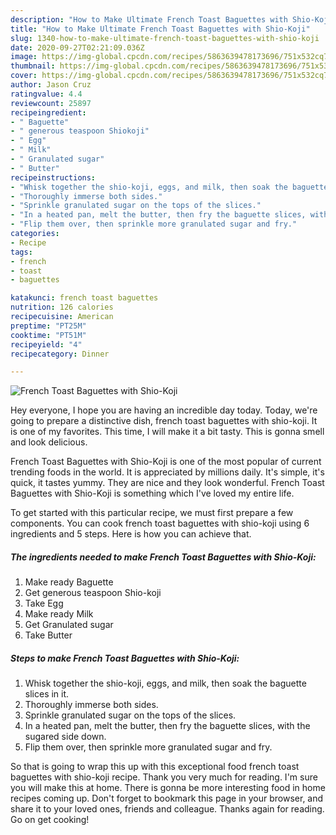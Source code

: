 ```yaml
---
description: "How to Make Ultimate French Toast Baguettes with Shio-Koji"
title: "How to Make Ultimate French Toast Baguettes with Shio-Koji"
slug: 1340-how-to-make-ultimate-french-toast-baguettes-with-shio-koji
date: 2020-09-27T02:21:09.036Z
image: https://img-global.cpcdn.com/recipes/5863639478173696/751x532cq70/french-toast-baguettes-with-shio-koji-recipe-main-photo.jpg
thumbnail: https://img-global.cpcdn.com/recipes/5863639478173696/751x532cq70/french-toast-baguettes-with-shio-koji-recipe-main-photo.jpg
cover: https://img-global.cpcdn.com/recipes/5863639478173696/751x532cq70/french-toast-baguettes-with-shio-koji-recipe-main-photo.jpg
author: Jason Cruz
ratingvalue: 4.4
reviewcount: 25897
recipeingredient:
- " Baguette"
- " generous teaspoon Shiokoji"
- " Egg"
- " Milk"
- " Granulated sugar"
- " Butter"
recipeinstructions:
- "Whisk together the shio-koji, eggs, and milk, then soak the baguette slices in it."
- "Thoroughly immerse both sides."
- "Sprinkle granulated sugar on the tops of the slices."
- "In a heated pan, melt the butter, then fry the baguette slices, with the sugared side down."
- "Flip them over, then sprinkle more granulated sugar and fry."
categories:
- Recipe
tags:
- french
- toast
- baguettes

katakunci: french toast baguettes 
nutrition: 126 calories
recipecuisine: American
preptime: "PT25M"
cooktime: "PT51M"
recipeyield: "4"
recipecategory: Dinner

---
```



![French Toast Baguettes with Shio-Koji](https://img-global.cpcdn.com/recipes/5863639478173696/751x532cq70/french-toast-baguettes-with-shio-koji-recipe-main-photo.jpg)

Hey everyone, I hope you are having an incredible day today. Today, we're going to prepare a distinctive dish, french toast baguettes with shio-koji. It is one of my favorites. This time, I will make it a bit tasty. This is gonna smell and look delicious.



French Toast Baguettes with Shio-Koji is one of the most popular of current trending foods in the world. It is appreciated by millions daily. It's simple, it's quick, it tastes yummy. They are nice and they look wonderful. French Toast Baguettes with Shio-Koji is something which I've loved my entire life.


To get started with this particular recipe, we must first prepare a few components. You can cook french toast baguettes with shio-koji using 6 ingredients and 5 steps. Here is how you can achieve that.

<!--inarticleads1-->

##### The ingredients needed to make French Toast Baguettes with Shio-Koji:

1. Make ready  Baguette
1. Get  generous teaspoon Shio-koji
1. Take  Egg
1. Make ready  Milk
1. Get  Granulated sugar
1. Take  Butter




<!--inarticleads2-->

##### Steps to make French Toast Baguettes with Shio-Koji:

1. Whisk together the shio-koji, eggs, and milk, then soak the baguette slices in it.
1. Thoroughly immerse both sides.
1. Sprinkle granulated sugar on the tops of the slices.
1. In a heated pan, melt the butter, then fry the baguette slices, with the sugared side down.
1. Flip them over, then sprinkle more granulated sugar and fry.




So that is going to wrap this up with this exceptional food french toast baguettes with shio-koji recipe. Thank you very much for reading. I'm sure you will make this at home. There is gonna be more interesting food in home recipes coming up. Don't forget to bookmark this page in your browser, and share it to your loved ones, friends and colleague. Thanks again for reading. Go on get cooking!
